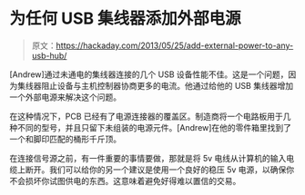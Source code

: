 # 为任何 USB 集线器添加外部电源

> 原文：<https://hackaday.com/2013/05/25/add-external-power-to-any-usb-hub/>

[Andrew]通过未通电的集线器连接的几个 USB 设备性能不佳。这是一个问题，因为集线器阻止设备与主机控制器协商更多的电流。他通过给他的 USB 集线器增加一个外部电源来解决这个问题。

在这种情况下，PCB 已经有了电源连接器的覆盖区。制造商将一个电路板用于几种不同的型号，并且只留下未组装的电源元件。[Andrew]在他的零件箱里找到了一个和脚印匹配的桶形千斤顶。

在连接信号源之前，有一件重要的事情要做，那就是将 5v 电线从计算机的输入电缆上断开。我们可以给你的另一个建议是使用一个良好的稳压 5v 电源，以确保你不会损坏你试图供电的东西。这意味着避免好得难以置信的交易。